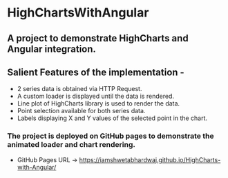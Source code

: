 # HighChartsWithAngular

## A project to demonstrate HighCharts and Angular integration. 

## Salient Features of the implementation -
- 2 series data is obtained via HTTP Request.
- A custom loader is displayed until the data is rendered.
- Line plot of HighCharts library is used to render the data.
- Point selection available for both series data.
- Labels displaying X and Y values of the selected point in the chart.

### The project is deployed on GitHub pages to demonstrate the animated loader and chart rendering.

- GitHub Pages URL -> https://iamshwetabhardwaj.github.io/HighCharts-with-Angular/
